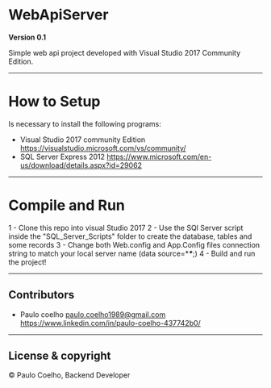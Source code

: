 # WebApiServer

**Version 0.1**

Simple web api project developed with Visual Studio 2017 Community Edition.

---

# How to Setup

Is necessary to install the following programs:

- Visual Studio 2017 community Edition <https://visualstudio.microsoft.com/vs/community/>
- SQL Server Express 2012 <https://www.microsoft.com/en-us/download/details.aspx?id=29062>

---

# Compile and Run

1 - Clone this repo into visual Studio 2017
2 - Use the SQl Server script inside the "SQL_Server_Scripts" folder to create the database, tables and some records
3 - Change both Web.config and App.Config files connection string to match your local server name (data source=****\****;)
4 - Build and run the project!

---

## Contributors

- Paulo coelho <paulo.coelho1989@gmail.com> <https://www.linkedin.com/in/paulo-coelho-437742b0/>

---

## License & copyright

© Paulo Coelho, Backend Developer
